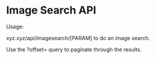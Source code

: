 Image Search API
=========================

Usage:

xyz.xyz/api/imagesearch/[PARAM] to do an image search.

Use the ?offset= query to paginate through the results.
